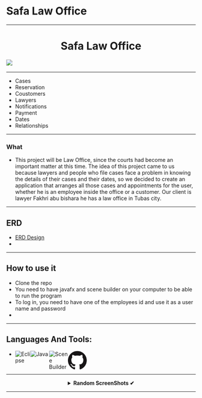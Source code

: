  # Safa Law Office
 ______________________________________________________
 <H1 align="center" > <strong> Safa Law Office </strong> </H1>
 
 ![](https://github.com/Tariq0Odeh/University/blob/main/COMP333%20-%20Database%20Systems/1.png)

  ---

 *  Cases
 *  Reservation
 *  Coustomers
 *  Lawyers
 *  Notifications
 *  Payment
 *  Dates 
 *  Relationships

---

### What 
-   This project will be Law Office, since the courts had become an important matter at this time. The idea of this project came to us because lawyers and people who file cases face a problem in knowing the details of their cases and their dates, so we decided to create an application that arranges all those cases and appointments for the user, whether he is an employee inside the office or a customer. Our client is lawyer Fakhri abu bishara he has a law office in Tubas city. 

---

## ERD 
-  [ERD Design](Phases.pdf)
-  
---

 ## How to use it
 - Clone the repo
 - You need to have javafx and scene builder on your computer to be able to run the program
 - To log in, you need to have one of the employees id and use it as a user name and password
 - 
---

## Languages And Tools:

- <img align="left" alt="Eclipse" width="40px" src="https://brandslogos.com/wp-content/uploads/images/large/eclipse-logo-vector.svg" /> <img align="left" alt=  "Java" width="50px" src="https://logoeps.com/wp-content/uploads/2011/06/java-logo-vector.png" /> <img align="left" alt="Scene Builder" width="50px" src="https://i2.wp.com/gluonhq.com/wp-content/uploads/2015/02/SceneBuilderLogo.png?fit=781%2C781&ssl=1" /><img align="left" alt="GitHub" width="50px" src="https://raw.githubusercontent.com/github/explore/78df643247d429f6cc873026c0622819ad797942/topics/github/github.png" /> 
<br/>

 ***
 <details align="center">
<summary><b> Random ScreenShots ✔</b></summary>
<table>
  <thead>
 </p>
 
 ![](https://github.com/Tariq0Odeh/University/blob/main/COMP333%20-%20Database%20Systems/2.png)
 
 
 ![](https://github.com/Tariq0Odeh/University/blob/main/COMP333%20-%20Database%20Systems/3.png)
 
 
 ![](https://github.com/Tariq0Odeh/University/blob/main/COMP333%20-%20Database%20Systems/4.png)
 
 
 ![](https://github.com/Tariq0Odeh/University/blob/main/COMP333%20-%20Database%20Systems/5.png)
 
<br />
</table>
</details>

***
